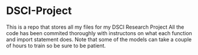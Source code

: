 # DSCI-Project
This is a repo that stores all my files for my DSCI Research Project
All the code has been commited thoroughly with instructons on what each function and import statement does.
Note that some of the models can take a couple of hours to train so be sure to be patient.
